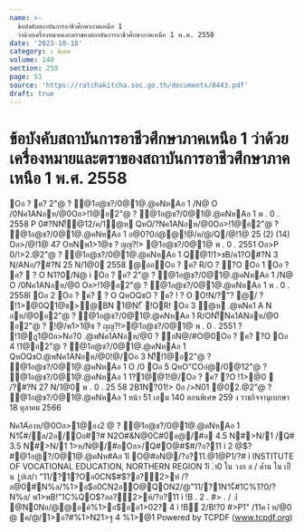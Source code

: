 ```yaml
---
name: >-
  ข้อบังคับสถาบันการอาชีวศึกษาภาคเหนือ 1
  ว่าด้วยเครื่องหมายและตราของสถาบันการอาชีวศึกษาภาคเหนือ 1 พ.ศ. 2558
date: '2023-10-18'
category: ง พิเศษ
volume: 140
section: 259
page: 51
source: 'https://ratchakitcha.soc.go.th/documents/8443.pdf'
draft: true
---
```


# ข้อบังคับสถาบันการอาชีวศึกษาภาคเหนือ 1 ว่าด้วยเครื่องหมายและตราของสถาบันการอาชีวศึกษาภาคเหนือ 1 พ.ศ. 2558

Oอ ? ค? 2"@ ? @1อ@ช?/0@1@.@คNหAอ 1 /N@ O /0Nค1ANอห/@0Oล>!1@อ2"@ ? @1อ@ช?/0@1@.@คNหAอ 1 พ . 0 . 2558 P 0#?NN!็@12/ค/1ํ@ห QหO/?Nค1ANอห/@0Oล>!1@อ2"@ ? @1อ@ช?/0@1@.@คNหAอ 1 อ@0?0อํ@@!@/ค/@/Q/@!1@ 25 (2) (14) Oล>/@!1@ 47 OหNพ1>1@ช ? ญญ?!> @1อ@ช?/0@1@ พ . 0 . 2551 Oล>P 0/!>2.@2"@ ? @1อ@ช?/0@1@.@คNหAอ 1 Q@1!1>ชB/ค1?O#?N 3 N/ANอ/?#?N 25 N/1@0 2558 @ออOอ ? ค? R/O ? ?O Oอ 1 Oอ ? ค?  ? O N1?0/N@ ì Oอ ? ค? 2"@ ? @1อ@ช?/0@1@.@คNหAอ 1 /N@ O /0Nค1ANอห/@0 Oล>!1@อ2"@ ? @1อ@ช?/0@1@.@คNหAอ 1 พ . 0 . 2558î Oอ 2 Oอ ? ค?  ? O QหOQชO ? ค? ! ? O O!N/?"? @/ ? !1>@0Q1@ช>@BN 1@N! ็ !OR! Oอ 3 ํ@ห .@พNค1 A N อห/@0อ2"@ ? @1อ@ช?/0@1@.@คNหAอ 1 R/ON!็Nค1ANอห/@0 อ2"@ ? !@/พ1>1@ช ? ญญ?!>@1อ@ช?/0@1@ พ . 0 . 2551 ? !1@ฏ1@0ล>Nอ?0 .@พNค1ANอห/@0 ? ลN@/#O@0Oอ ? ค? ?O Oอ 4 !1@อ2"@ ? @1อ@ช?/0@1@.@คNหAอ 1 QหOQชO.@พNค1ANอห/@0!@/Oอ 3 N!็!1@อ2"@ ? @1อ@ช?/0@1@.@คNหAอ 1 O /0 Oอ 5 QหO"COอํ@/0@12"@ ? @1อ@ช?/0@1@.@คNหAอ 1 1?1@@1!@/Oอ ? ค? ?O !1>@0  /?#?N 27 N/1@0 พ . 0 . 25 58 2B1N?01!> 0อ />N01 @02.@2"@ ? @1อ@ช?/0@1@.@คNหAอ 1 หน้า 51 เลม 140 ตอนพิเศษ 259 ง ราชกิจจานุเบกษา 18 ตุลาคม 2566

Nค1A่องห/@0Oล>1@อง2 @ ? @1อ@ช?/0@1@.@คNหAอ 1 N%็#/ล/2อ/Oอ#?# N2O#&N@0C#0์ล@/#อ 4.5 N#>N/1 /Q# 3.5 N#>N/1 1>ห/N@/#อOล>/Q#O@#$#/?อ?11 ì 2 @$?#@1อ@?/0@1@.@คNห#Aอ 1î O@#ลN@/?อ?11.@1@P1/?# ì INSTITUTE OF VOCATIONAL EDUCATION, NORTHERN REGION 1î .ำ0 ใน วงก ล / ด้ำน ใน เป็ น 1ูปเส/า "11/?1?Oอ0CN$#$?ล?์2>ห์ /?ล@0#N%ล/%1>อ$อ0CN2อO@QON2/@"11/?1N%็#1C%1?0/?N%ล/ พ1>พB!"1C%QO$?ลล?์2>ห์/?อ?11 ì !B . 2 . #> . / .î @N0Nอ/@@อค์%1>อ$ออ1>02? 4 ì !B์ 2/B!?0 #>P1" /11ค î ห/@0 @ ค/@/1>อ?#%1>N21>ฐ 4 %1>@1 Powered by TCPDF (www.tcpdf.org)
